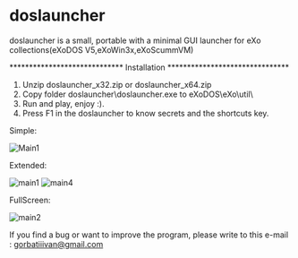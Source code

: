 # doslauncher

doslauncher is a small, portable with a minimal GUI launcher for eXo collections(eXoDOS V5,eXoWin3x,eXoScummVM)


*****************************   Installation   *******************************

1. Unzip doslauncher_x32.zip or doslauncher_x64.zip
2. Copy folder doslauncher\doslauncher.exe to eXoDOS\eXo\util\
3. Run and play, enjoy :).
4. Press F1 in the doslauncher to know secrets and the shortcuts key.

Simple:

![Main1](https://user-images.githubusercontent.com/84850541/139538252-2e333672-df6e-432d-8a5d-d43e2019156e.PNG)

Extended:

![main1](https://user-images.githubusercontent.com/84850541/142477325-b9d9445b-ac64-4d22-a5da-d9ae70df4273.PNG)
![main4](https://user-images.githubusercontent.com/84850541/139538266-92963fe3-a51d-4251-bd68-04e8be9e5a0d.PNG)

FullScreen:

![main2](https://user-images.githubusercontent.com/84850541/142477399-84219fc8-b64a-4d3a-a8f1-2183d0603d58.PNG)


If you find a bug or want to improve the program, please write to this e-mail : gorbatiiivan@gmail.com

